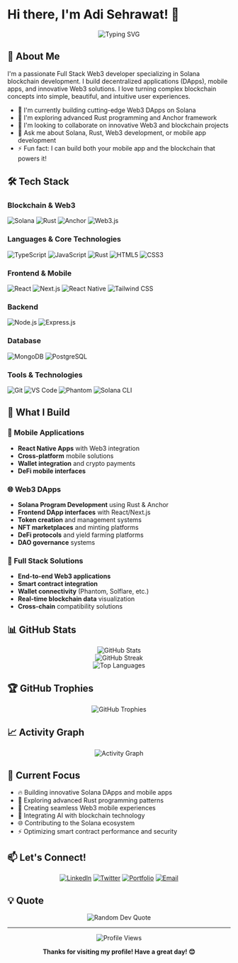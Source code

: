 # Hi there, I'm Adi Sehrawat! 👋

<div align="center">
  <img src="https://readme-typing-svg.herokuapp.com?font=Fira+Code&pause=1000&color=2196F3&center=true&vCenter=true&width=500&lines=Full+Stack+Web3+Developer;Solana+Blockchain+Expert;Mobile+%26+DApp+Builder;Rust+%26+React+Enthusiast;Always+Building+Cool+Stuff" alt="Typing SVG" />
</div>

## 🚀 About Me

I'm a passionate Full Stack Web3 developer specializing in Solana blockchain development. I build decentralized applications (DApps), mobile apps, and innovative Web3 solutions. I love turning complex blockchain concepts into simple, beautiful, and intuitive user experiences.

- 🔭 I'm currently building cutting-edge Web3 DApps on Solana
- 🌱 I'm exploring advanced Rust programming and Anchor framework
- 👯 I'm looking to collaborate on innovative Web3 and blockchain projects
- 💬 Ask me about Solana, Rust, Web3 development, or mobile app development
- ⚡ Fun fact: I can build both your mobile app and the blockchain that powers it!

## 🛠️ Tech Stack

### Blockchain & Web3
![Solana](https://img.shields.io/badge/-Solana-9945FF?style=flat-square&logo=solana&logoColor=white)
![Rust](https://img.shields.io/badge/-Rust-000000?style=flat-square&logo=rust&logoColor=white)
![Anchor](https://img.shields.io/badge/-Anchor-512BD4?style=flat-square&logo=anchor&logoColor=white)
![Web3.js](https://img.shields.io/badge/-Web3.js-F16822?style=flat-square&logo=web3.js&logoColor=white)

### Languages & Core Technologies
![TypeScript](https://img.shields.io/badge/-TypeScript-3178C6?style=flat-square&logo=typescript&logoColor=white)
![JavaScript](https://img.shields.io/badge/-JavaScript-F7DF1E?style=flat-square&logo=javascript&logoColor=black)
![Rust](https://img.shields.io/badge/-Rust-000000?style=flat-square&logo=rust&logoColor=white)
![HTML5](https://img.shields.io/badge/-HTML5-E34F26?style=flat-square&logo=html5&logoColor=white)
![CSS3](https://img.shields.io/badge/-CSS3-1572B6?style=flat-square&logo=css3&logoColor=white)

### Frontend & Mobile
![React](https://img.shields.io/badge/-React-61DAFB?style=flat-square&logo=react&logoColor=black)
![Next.js](https://img.shields.io/badge/-Next.js-000000?style=flat-square&logo=next.js&logoColor=white)
![React Native](https://img.shields.io/badge/-React_Native-61DAFB?style=flat-square&logo=react&logoColor=black)
![Tailwind CSS](https://img.shields.io/badge/-Tailwind_CSS-38B2AC?style=flat-square&logo=tailwind-css&logoColor=white)

### Backend
![Node.js](https://img.shields.io/badge/-Node.js-339933?style=flat-square&logo=node.js&logoColor=white)
![Express.js](https://img.shields.io/badge/-Express.js-000000?style=flat-square&logo=express&logoColor=white)

### Database
![MongoDB](https://img.shields.io/badge/-MongoDB-47A248?style=flat-square&logo=mongodb&logoColor=white)
![PostgreSQL](https://img.shields.io/badge/-PostgreSQL-336791?style=flat-square&logo=postgresql&logoColor=white)

### Tools & Technologies
![Git](https://img.shields.io/badge/-Git-F05032?style=flat-square&logo=git&logoColor=white)
![VS Code](https://img.shields.io/badge/-VS_Code-007ACC?style=flat-square&logo=visual-studio-code&logoColor=white)
![Phantom](https://img.shields.io/badge/-Phantom-AB9FF2?style=flat-square&logo=phantom&logoColor=white)
![Solana CLI](https://img.shields.io/badge/-Solana_CLI-9945FF?style=flat-square&logo=solana&logoColor=white)

## 🚀 What I Build

### 📱 Mobile Applications
- **React Native Apps** with Web3 integration
- **Cross-platform** mobile solutions
- **Wallet integration** and crypto payments
- **DeFi mobile interfaces**

### 🌐 Web3 DApps
- **Solana Program Development** using Rust & Anchor
- **Frontend DApp interfaces** with React/Next.js
- **Token creation** and management systems
- **NFT marketplaces** and minting platforms
- **DeFi protocols** and yield farming platforms
- **DAO governance** systems

### 🔗 Full Stack Solutions
- **End-to-end Web3 applications**
- **Smart contract integration**
- **Wallet connectivity** (Phantom, Solflare, etc.)
- **Real-time blockchain data** visualization
- **Cross-chain** compatibility solutions

## 📊 GitHub Stats

<div align="center">
  <img src="https://github-readme-stats.vercel.app/api?username=adisehrawat&show_icons=true&theme=radical&hide_border=true&count_private=true" alt="GitHub Stats" />
</div>

<div align="center">
  <img src="https://github-readme-streak-stats.herokuapp.com/?user=adisehrawat&theme=radical&hide_border=true" alt="GitHub Streak" />
</div>

<div align="center">
  <img src="https://github-readme-stats.vercel.app/api/top-langs/?username=adisehrawat&layout=compact&theme=radical&hide_border=true" alt="Top Languages" />
</div>

## 🏆 GitHub Trophies

<div align="center">
  <img src="https://github-profile-trophy.vercel.app/?username=adisehrawat&theme=radical&no-frame=true&no-bg=false&margin-w=4" alt="GitHub Trophies" />
</div>

## 📈 Activity Graph

<div align="center">
  <img src="https://github-readme-activity-graph.vercel.app/graph?username=adisehrawat&theme=react-dark&hide_border=true" alt="Activity Graph" />
</div>

## 🎯 Current Focus

- 🔥 Building innovative Solana DApps and mobile apps
- 🚀 Exploring advanced Rust programming patterns
- 📱 Creating seamless Web3 mobile experiences
- 🤖 Integrating AI with blockchain technology
- 🌐 Contributing to the Solana ecosystem
- ⚡ Optimizing smart contract performance and security

## 📫 Let's Connect!

<div align="center">
  
[![LinkedIn](https://img.shields.io/badge/-LinkedIn-0077B5?style=for-the-badge&logo=linkedin&logoColor=white)](https://www.linkedin.com/in/adityasehrawattt/)
[![Twitter](https://img.shields.io/badge/-Twitter-1DA1F2?style=for-the-badge&logo=twitter&logoColor=white)](https://x.com/adi_sehrawat22)
[![Portfolio](https://img.shields.io/badge/-Portfolio-000000?style=for-the-badge&logo=react&logoColor=white)](https://adityasehrawat.vercel.app/)
[![Email](https://img.shields.io/badge/-Email-D14836?style=for-the-badge&logo=gmail&logoColor=white)](mailto:sehrawataditya22@gmail.com)

</div>

## 💡 Quote

<div align="center">
  <img src="https://www.datocms-assets.com/48294/1725363855-30_quotes_bill_gates.webp?auto=format?type=horizontal&theme=radical" alt="Random Dev Quote" />
</div>

---

<div align="center">
  <img src="https://komarev.com/ghpvc/?username=adisehrawat&color=blueviolet&style=flat-square&label=Profile+Views" alt="Profile Views" />
</div>

<div align="center">
  
**Thanks for visiting my profile! Have a great day! 😊**

</div>
